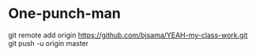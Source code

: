 # One-punch-man
git remote add origin https://github.com/bjsama/YEAH-my-class-work.git
git push -u origin master
